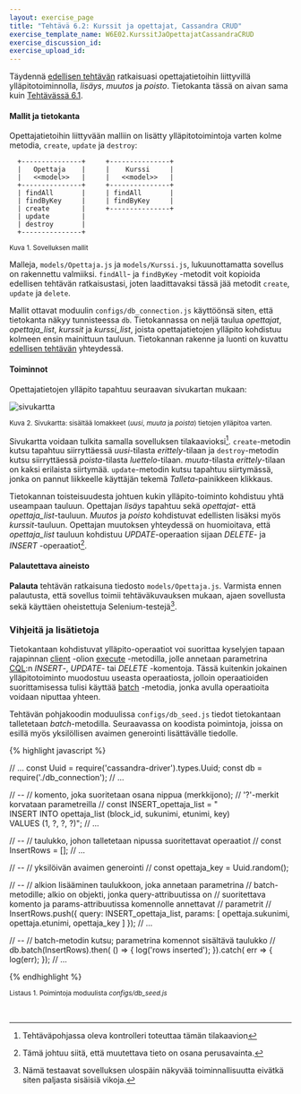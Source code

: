 ```yaml
---
layout: exercise_page
title: "Tehtävä 6.2: Kurssit ja opettajat, Cassandra CRUD"
exercise_template_name: W6E02.KurssitJaOpettajatCassandraCRUD
exercise_discussion_id: 
exercise_upload_id: 
---
```


Täydennä [edellisen tehtävän](../tehtava61) ratkaisuasi opettajatietoihin liittyvillä ylläpitotoiminnolla, *lisäys*, *muutos* ja *poisto*. Tietokanta tässä on aivan sama kuin [Tehtävässä 6.1](../tehtava61). 


#### Mallit ja tietokanta

Opettajatietoihin liittyvään malliin on lisätty ylläpitotoimintoja varten kolme metodia, `create`, `update` ja `destroy`:

~~~
  +---------------+     +---------------+
  |   Opettaja    |     |    Kurssi     |
  |   <<model>>   |     |   <<model>>   |
  +---------------+     +---------------+
  | findAll       |     | findAll       |
  | findByKey     |     | findByKey     |
  | create        |     +---------------+
  | update        |
  | destroy       |
  +---------------+
~~~
<small>Kuva 1. Sovelluksen mallit</small>


Malleja, `models/Opettaja.js` ja `models/Kurssi.js`, lukuunottamatta sovellus on rakennettu valmiiksi. `findAll`- ja `findByKey` -metodit voit kopioida edellisen tehtävän ratkaisustasi, joten laadittavaksi tässä jää metodit `create`, `update` ja `delete`.

Mallit ottavat moduulin `configs/db_connection.js` käyttöönsä siten, että tietokanta näkyy tunnisteessa `db`. Tietokannassa on neljä taulua *opettajat*, *opettaja_list*, *kurssit* ja *kurssi_list*, joista opettajatietojen ylläpito kohdistuu kolmeen ensin mainittuun tauluun. Tietokannan rakenne ja luonti on kuvattu [edellisen tehtävän](../tehtava61#mallit-ja-tietokanta) yhteydessä.


#### Toiminnot

Opettajatietojen ylläpito tapahtuu seuraavan sivukartan mukaan:

![sivukartta](../../osa2/img/w2e03.png)

<small>Kuva 2. Sivukartta: sisältää lomakkeet (*uusi*, *muuta* ja *poista*) tietojen ylläpitoa varten.</small>

Sivukartta voidaan tulkita samalla sovelluksen tilakaavioksi[^3]. `create`-metodin kutsu tapahtuu siirryttäessä *uusi*-tilasta *erittely*-tilaan ja `destroy`-metodin kutsu siirryttäessä *poista*-tilasta *luettelo*-tilaan. *muuta*-tilasta *erittely*-tilaan on kaksi erilaista siirtymää. `update`-metodin kutsu tapahtuu siirtymässä, jonka on pannut liikkeelle käyttäjän tekemä *Talleta*-painikkeen klikkaus.

[^3]: Tehtäväpohjassa oleva kontrolleri toteuttaa tämän tilakaavion

Tietokannan toisteisuudesta johtuen kukin ylläpito-toiminto kohdistuu yhtä useampaan tauluun. Opettajan *lisäys* tapahtuu sekä *opettajat*- että *opettaja_list*-tauluun. *Muutos* ja *poisto* kohdistuvat edellisten lisäksi myös *kurssit*-tauluun. Opettajan muutoksen yhteydessä on huomioitava, että *opettaja_list* tauluun kohdistuu *UPDATE*-operaation sijaan *DELETE*- ja *INSERT* -operaatiot[^3a].

[^3a]: Tämä johtuu siitä, että muutettava tieto on osana perusavainta.

#### Palautettava aineisto

**Palauta** tehtävän ratkaisuna tiedosto `models/Opettaja.js`. Varmista ennen palautusta, että sovellus toimii tehtäväkuvauksen mukaan, ajaen sovellusta sekä käyttäen oheistettuja Selenium-testejä[^4]. 

[^4]: Nämä testaavat sovelluksen ulospäin näkyvää toiminnallisuutta eivätkä siten paljasta sisäisiä vikoja.

### Vihjeitä ja lisätietoja

Tietokantaan kohdistuvat ylläpito-operaatiot voi suorittaa kyselyjen tapaan rajapinnan [client][class.Client] -olion [execute][execute] -metodilla, jolle annetaan parametrina [CQL][CQL]:n *INSERT*-, *UPDATE*- tai *DELETE* -komentoja. Tässä kuitenkin jokainen ylläpitotoiminto muodostuu useasta operaatiosta, jolloin operaatioiden suorittamisessa tulisi käyttää [batch][batch] -metodia, jonka avulla operaatioita voidaan niputtaa yhteen.

Tehtävän pohjakoodin moduulissa `configs/db_seed.js` tiedot tietokantaan talletetaan *batch*-metodilla. Seuraavassa on koodista poimintoja, joissa on esillä myös yksilöllisen avaimen generointi lisättävälle tiedolle.


[class.Client]: http://docs.datastax.com/en/developer/nodejs-driver/3.2/api/class.Client/
[execute]: http://docs.datastax.com/en/developer/nodejs-driver/3.2/api/class.Client/#execute
[batch]: http://docs.datastax.com/en/developer/nodejs-driver/3.2/api/class.Client/#batch
[CQL]: http://docs.datastax.com/en/cql/3.1/index.html


{% highlight javascript %}

// ...
const Uuid = require('cassandra-driver').types.Uuid;
const db = require('./db_connection');
// ...

// --
// komento, joka suoritetaan osana nippua (merkkijono);
// '?'-merkit korvataan parametreilla
// 
const INSERT_opettaja_list = "\
INSERT INTO opettaja_list (block_id, sukunimi, etunimi, key) \
VALUES (1, ?, ?, ?)";
// ...

// --
// taulukko, johon talletetaan nipussa suoritettavat operaatiot
// 
const InsertRows = [];
// ...

// --
// yksilöivän avaimen generointi 
//
const opettaja_key = Uuid.random();

// --
// alkion lisääminen taulukkoon, joka annetaan parametrina 
// batch-metodille; alkio on objekti, jonka query-attribuutissa on
// suoritettava komento ja params-attribuutissa komennolle annettavat
// parametrit
// 
InsertRows.push({
   query: INSERT_opettaja_list,
   params: [
      opettaja.sukunimi,
      opettaja.etunimi,
      opettaja_key
   ]
});
// ...

// --
// batch-metodin kutsu; parametrina komennot sisältävä taulukko 
//
db.batch(InsertRows).then( () => {
   log('rows inserted');
}).catch( err => {
   log(err);
});
// ...

{% endhighlight %}

<small>Listaus 1. Poimintoja moduulista *configs/db_seed.js*</small>


<br/>

